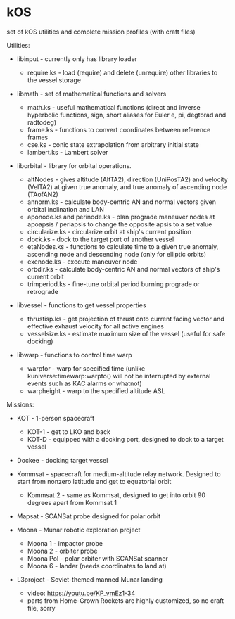 # kOS
set of kOS utilities and complete mission profiles (with craft files)

Utilities:
* libinput - currently only has library loader
  * require.ks - load (require) and delete (unrequire) other libraries to the vessel storage

* libmath - set of mathematical functions and solvers
  * math.ks - useful mathematical functions (direct and inverse hyperbolic functions, sign, short aliases for Euler e, pi, degtorad and radtodeg)
  * frame.ks - functions to convert coordinates between reference frames
  * cse.ks - conic state extrapolation from arbitrary initial state
  * lambert.ks - Lambert solver

* liborbital - library for orbital operations.
  * altNodes - gives altitude (AltTA2), direction (UniPosTA2) and velocity (VelTA2) at given true anomaly, and true anomaly of ascending node (TAofAN2)
  * annorm.ks - calculate body-centric AN and normal vectors given orbital inclination and LAN
  * aponode.ks and perinode.ks - plan prograde maneuver nodes at apoapsis / periapsis to change the opposite apsis to a set value
  * circularize.ks - circularize orbit at ship's current position
  * dock.ks - dock to the target port of another vessel
  * etaNodes.ks - functions to calculate time to a given true anomaly, ascending node and descending node (only for elliptic orbits)
  * exenode.ks - execute maneuver node
  * orbdir.ks - calculate body-centric AN and normal vectors of ship's current orbit
  * trimperiod.ks - fine-tune orbital period burning prograde or retrograde
  
* libvessel - functions to get vessel properties
  * thrustisp.ks - get projection of thrust onto current facing vector and effective exhaust velocity for all active engines
  * vesselsize.ks - estimate maximum size of the vessel (useful for safe docking)
  
* libwarp - functions to control time warp
  * warpfor - warp for specified time (unlike kuniverse:timewarp:warpto() will not be interrupted by external events such as KAC alarms or whatnot)
  * warpheight - warp to the specified altitude ASL
  
Missions:
* KOT - 1-person spacecraft
  * KOT-1 - get to LKO and back
  * KOT-D - equipped with a docking port, designed to dock to a target vessel

* Dockee - docking target vessel

* Kommsat - spacecraft for medium-altitude relay network. Designed to start from nonzero latitude and get to equatorial orbit
  * Kommsat 2 - same as Kommsat, designed to get into orbit 90 degrees apart from Kommsat 1

* Mapsat - SCANSat probe designed for polar orbit

* Moona - Munar robotic exploration project
  * Moona 1 - impactor probe
  * Moona 2 - orbiter probe
  * Moona Pol - polar orbiter with SCANSat scanner
  * Moona 6 - lander (needs coordinates to land at)

* L3project - Soviet-themed manned Munar landing
  * video: https://youtu.be/KP_vmEz1-34
  * parts from Home-Grown Rockets are highly customized, so no craft file, sorry
